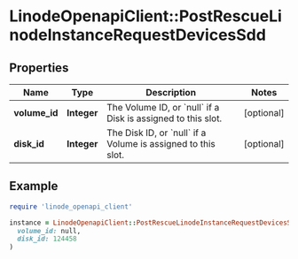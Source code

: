 # LinodeOpenapiClient::PostRescueLinodeInstanceRequestDevicesSdd

## Properties

| Name | Type | Description | Notes |
| ---- | ---- | ----------- | ----- |
| **volume_id** | **Integer** | The Volume ID, or &#x60;null&#x60; if a Disk is assigned to this slot. | [optional] |
| **disk_id** | **Integer** | The Disk ID, or &#x60;null&#x60; if a Volume is assigned to this slot. | [optional] |

## Example

```ruby
require 'linode_openapi_client'

instance = LinodeOpenapiClient::PostRescueLinodeInstanceRequestDevicesSdd.new(
  volume_id: null,
  disk_id: 124458
)
```

